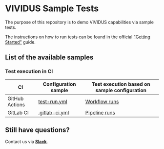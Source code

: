 # VIVIDUS Sample Tests

The purpose of this repository is to demo VIVIDUS capabilities via sample tests.

The instructions on how to run tests can be found in the official ["Getting Started"](https://docs.vividus.dev/vividus/latest/getting-started.html) guide.

## List of the available samples

### Test execution in CI

|CI            |Configuration sample                                                                                              |Test execution based on sample configuration                                                             |
|--------------|------------------------------------------------------------------------------------------------------------------|---------------------------------------------------------------------------------------------------------|
|GitHub Actions|[test-run.yml](https://github.com/vividus-framework/vividus-sample-tests/blob/main/.github/workflows/test-run.yml)|[Workflow runs](https://github.com/vividus-framework/vividus-sample-tests/actions/workflows/test-run.yml)|
|GitLab CI     |[.gitlab-ci.yml](https://github.com/vividus-framework/vividus-sample-tests/blob/main/.gitlab-ci.yml)              |[Pipeline runs](https://gitlab.com/vividus/vividus-sample-tests/-/pipelines)                             |

## Still have questions?
Contact us via [**Slack**](https://vividus-support.herokuapp.com/).
